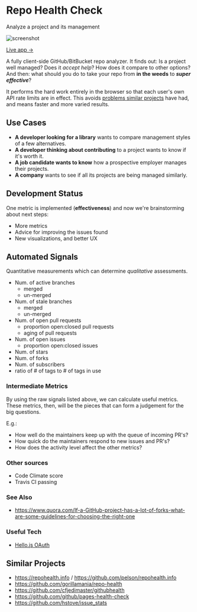# Repo Health Check

Analyze a project and its management


![screenshot](https://raw.githubusercontent.com/dogweather/repo-health-check/master/docs/screenshot-medium.jpg)

[Live app →](http://repocheck.com/)

A fully client-side GitHub/BitBucket repo analyzer. It finds out: Is a
project well managed? Does it _accept help_? How does it compare to other
options? And then: what should you do to take your repo from **in the weeds** to
**_super effective_**?

It performs the hard work entirely in the browser so that each user's own API
rate limits are in effect. This avoids [problems similar projects](https://github.com/hstove/issue_stats/issues/10#issuecomment-58444422) have had, and means faster and more varied results.


## Use Cases

* **A developer looking for a library** wants to compare management styles of a few alternatives.
* **A developer thinking about contributing** to a project wants to know if it's worth it.
* **A job candidate wants to know** how a prospective employer manages their projects.
* **A company** wants to see if all its projects are being managed similarly.


## Development Status

One metric is implemented (**effectiveness**) and now we're brainstorming about next steps: 

* More metrics
* Advice for improving the issues found
* New visualizations, and better UX


## Automated Signals

Quantitative measurements which can determine _qualitative_ assessments.

* Num. of active branches
  * merged
  * un-merged
* Num. of stale branches
  * merged
  * un-merged
* Num. of open pull requests
  * proportion open:closed pull requests
  * aging of pull requests
* Num. of open issues
  * proportion open:closed issues
* Num. of stars
* Num. of forks
* Num. of subscribers
* ratio of # of tags to # of tags in use


### Intermediate Metrics

By using the raw signals listed above, we can calculate useful metrics. These metrics, then, will be the pieces that can form a judgement for the big questions.

E.g.:
* How well do the maintainers keep up with the queue of incoming PR's?
* How quick do the maintainers respond to new issues and PR's?
* How does the activity level affect the other metrics?

### Other sources

* Code Climate score
* Travis CI passing


### See Also

* https://www.quora.com/If-a-GitHub-project-has-a-lot-of-forks-what-are-some-guidelines-for-choosing-the-right-one


### Useful Tech

* [Hello.js OAuth](http://adodson.com/hello.js/)


## Similar Projects

* https://repohealth.info / https://github.com/pelson/repohealth.info
* https://github.com/gorillamania/repo-health
* https://github.com/cfjedimaster/githubhealth
* https://github.com/github/pages-health-check
* https://github.com/hstove/issue_stats
